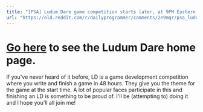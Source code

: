```yaml
---
title: "[PSA] Ludum Dare game competition starts later, at 9PM Eastern Time (2AM British Summer Time) - get your game dev boots on and write a game in 48 hours!"
url: "https://old.reddit.com/r/dailyprogrammer/comments/2e9mqr/psa_ludum_dare_game_competition_starts_later_at/"
---
```


# [Go here](http://www.ludumdare.com/compo/) to see the Ludum Dare home page.

If you've never heard of it before, LD is a game development competition where you write and finish a game in 48 hours. They give you the theme for the game at the start time. A lot of popular faces participate in this and finishing an LD is something to be proud of. I'll be (attempting to) doing it and I hope you'll all join me!